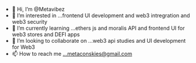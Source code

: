 - 👋 Hi, I’m @Metavibez
- 👀 I’m interested in ...frontend UI development and web3 intregration and web3 security 
- 🌱 I’m currently learning ...ethers js and moralis API and frontend UI for web3 stores and DEFI apps 
- 💞️ I’m looking to collaborate on ...web3 api studies and UI development for Web3
- 📫 How to reach me ...metaconskies@gmail.com

<!---
Metameta26/Metameta26 is a ✨ special ✨ repository because its `README.md` (this file) appears on your GitHub profile.
You can click the Preview link to take a look at your changes.
--->
